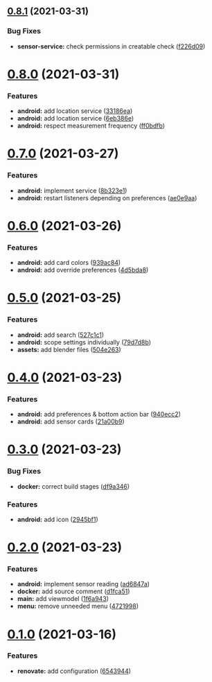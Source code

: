 ## [0.8.1](https://github.com/dargmuesli/gosoan/compare/0.8.0...0.8.1) (2021-03-31)


### Bug Fixes

* **sensor-service:** check permissions in creatable check ([f226d09](https://github.com/dargmuesli/gosoan/commit/f226d09b5986057eee0c551968c11a3de95fb070))

# [0.8.0](https://github.com/dargmuesli/gosoan/compare/0.7.0...0.8.0) (2021-03-31)


### Features

* **android:** add location service ([33186ea](https://github.com/dargmuesli/gosoan/commit/33186eafe8b454c48b0f9d2087330176c40e633c))
* **android:** add location service ([6eb386e](https://github.com/dargmuesli/gosoan/commit/6eb386ee12102ddd4a8db583ac7a672d2b02a4ea))
* **android:** respect measurement frequency ([ff0bdfb](https://github.com/dargmuesli/gosoan/commit/ff0bdfb094e8d15a38b19dd7caf37167f614fd11))

# [0.7.0](https://github.com/dargmuesli/gosoan/compare/0.6.0...0.7.0) (2021-03-27)


### Features

* **android:** implement service ([8b323e1](https://github.com/dargmuesli/gosoan/commit/8b323e16b6d5fe65d2b504c3774d648090001053))
* **android:** restart listeners depending on preferences ([ae0e9aa](https://github.com/dargmuesli/gosoan/commit/ae0e9aa5bbe4dcbf30ef560e001b949c28bab2a8))

# [0.6.0](https://github.com/dargmuesli/gosoan/compare/0.5.0...0.6.0) (2021-03-26)


### Features

* **android:** add card colors ([939ac84](https://github.com/dargmuesli/gosoan/commit/939ac841a989e3749ae77689411dbfa20c3b0af9))
* **android:** add override preferences ([4d5bda8](https://github.com/dargmuesli/gosoan/commit/4d5bda867f9824b532009f83b47b143fad206ee1))

# [0.5.0](https://github.com/dargmuesli/gosoan/compare/0.4.0...0.5.0) (2021-03-25)


### Features

* **android:** add search ([527c1c1](https://github.com/dargmuesli/gosoan/commit/527c1c1411b51c37200ebe729c92c1602f25a26e))
* **android:** scope settings individually ([79d7d8b](https://github.com/dargmuesli/gosoan/commit/79d7d8b3f4163bc378c1805764bc8c327b18bc5d))
* **assets:** add blender files ([504e263](https://github.com/dargmuesli/gosoan/commit/504e26397aeebb253cc33484f8aea50da4d7805e))

# [0.4.0](https://github.com/dargmuesli/gosoan/compare/0.3.0...0.4.0) (2021-03-23)


### Features

* **android:** add preferences & bottom action bar ([940ecc2](https://github.com/dargmuesli/gosoan/commit/940ecc25ba3fdc7680ae6fd69b30609c93124ea1))
* **android:** add sensor cards ([21a00b9](https://github.com/dargmuesli/gosoan/commit/21a00b99d632d93220b1ae5bd00e7dee2d1bc4fe))

# [0.3.0](https://github.com/dargmuesli/gosoan/compare/0.2.0...0.3.0) (2021-03-23)


### Bug Fixes

* **docker:** correct build stages ([df9a346](https://github.com/dargmuesli/gosoan/commit/df9a34652567f9a292287e85dd9078ad63ab6265))


### Features

* **android:** add icon ([2945bf1](https://github.com/dargmuesli/gosoan/commit/2945bf13b2d745961716dfef6268d63849d52e0c))

# [0.2.0](https://github.com/dargmuesli/gosoan/compare/0.1.0...0.2.0) (2021-03-23)


### Features

* **android:** implement sensor reading ([ad6847a](https://github.com/dargmuesli/gosoan/commit/ad6847a1eb594f7a2df4980111f6606512346551))
* **docker:** add source comment ([d1fca51](https://github.com/dargmuesli/gosoan/commit/d1fca5161aa481beafd1c96bd498946e8848a659))
* **main:** add viewmodel ([1f6a943](https://github.com/dargmuesli/gosoan/commit/1f6a943d25fe715a6fb291d2aa9e71403220c462))
* **menu:** remove unneeded menu ([4721998](https://github.com/dargmuesli/gosoan/commit/47219985b256da194ec9a35a849197325b82ad55))

# [0.1.0](https://github.com/dargmuesli/gosoan/compare/0.0.1...0.1.0) (2021-03-16)


### Features

* **renovate:** add configuration ([6543944](https://github.com/dargmuesli/gosoan/commit/65439442bac5bfb701932e4d082f1c86e24eb15f))
